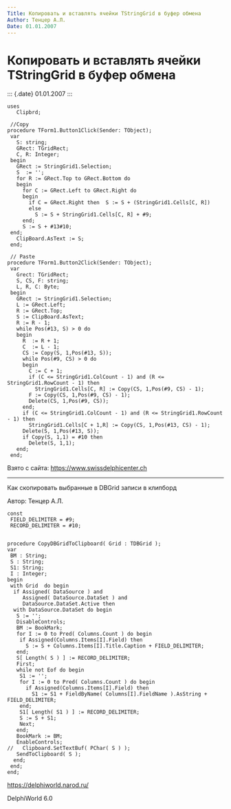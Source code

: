```yaml
---
Title: Копировать и вставлять ячейки TStringGrid в буфер обмена
Author: Тенцер А.Л.
Date: 01.01.2007
---
```



Копировать и вставлять ячейки TStringGrid в буфер обмена
========================================================

::: {.date}
01.01.2007
:::

    uses
       Clipbrd;
     
     //Copy 
    procedure TForm1.Button1Click(Sender: TObject);
     var
       S: string;
       GRect: TGridRect;
       C, R: Integer;
     begin
       GRect := StringGrid1.Selection;
       S  := '';
       for R := GRect.Top to GRect.Bottom do
       begin
         for C := GRect.Left to GRect.Right do
         begin
           if C = GRect.Right then  S := S + (StringGrid1.Cells[C, R])
           else
             S := S + StringGrid1.Cells[C, R] + #9;
         end;
         S := S + #13#10;
     end;
       ClipBoard.AsText := S;
     end;
     
     // Paste 
    procedure TForm1.Button2Click(Sender: TObject);
     var
       Grect: TGridRect;
       S, CS, F: string;
       L, R, C: Byte;
     begin
       GRect := StringGrid1.Selection;
       L := GRect.Left;
       R := GRect.Top;
       S := ClipBoard.AsText;
       R := R - 1;
       while Pos(#13, S) > 0 do
       begin
         R  := R + 1;
         C  := L - 1;
         CS := Copy(S, 1,Pos(#13, S));
         while Pos(#9, CS) > 0 do
         begin
           C := C + 1;
           if (C <= StringGrid1.ColCount - 1) and (R <= StringGrid1.RowCount - 1) then
             StringGrid1.Cells[C, R] := Copy(CS, 1,Pos(#9, CS) - 1);
           F := Copy(CS, 1,Pos(#9, CS) - 1);
           Delete(CS, 1,Pos(#9, CS));
         end;
         if (C <= StringGrid1.ColCount - 1) and (R <= StringGrid1.RowCount - 1) then
           StringGrid1.Cells[C + 1,R] := Copy(CS, 1,Pos(#13, CS) - 1);
         Delete(S, 1,Pos(#13, S));
         if Copy(S, 1,1) = #10 then
           Delete(S, 1,1);
       end;
     end;

Взято с сайта: <https://www.swissdelphicenter.ch>

------------------------------------------------------------------------

Как скопировать выбранные в DBGrid записи в клипборд

Автор: Тенцер А.Л.

    const
     FIELD_DELIMITER = #9;
     RECORD_DELIMITER = #10;
     
     
    procedure CopyDBGridToClipboard( Grid : TDBGrid );
    var
     BM : String;
     S : String;
     S1: String;
     I : Integer;
    begin
     with Grid  do begin
      if Assigned( DataSource ) and
         Assigned( DataSource.DataSet ) and
         DataSource.DataSet.Active then
      with DataSource.DataSet do begin
       S := '';
       DisableControls;
       BM := BookMark;
       for I := 0 to Pred( Columns.Count ) do begin
        if Assigned(Columns.Items[I].Field) then
          S := S + Columns.Items[I].Title.Caption + FIELD_DELIMITER;
       end;
       S[ Length( S ) ] := RECORD_DELIMITER;
       First;
       while not Eof do begin
        S1 := '';
        for I := 0 to Pred( Columns.Count ) do begin
          if Assigned(Columns.Items[I].Field) then
            S1 := S1 + FieldByName( Columns[I].FieldName ).AsString +
    FIELD_DELIMITER;
        end;
        S1[ Length( S1 ) ] := RECORD_DELIMITER;
        S := S + S1;
        Next;
       end;
       BookMark := BM;
       EnableControls;
    //   Clipboard.SetTextBuf( PChar( S ) );
       SendToClipboard( S );
      end;
     end;
    end;
     
     
     

<https://delphiworld.narod.ru/>

DelphiWorld 6.0
